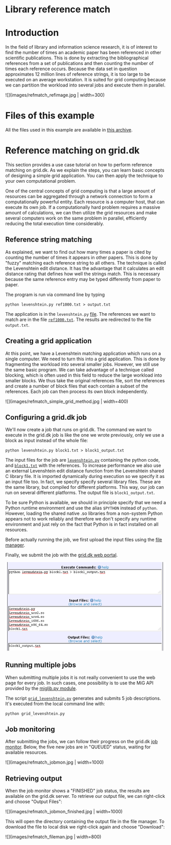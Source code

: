 # Library reference match

<!-- No auto-Table of Contents support! -->

# Introduction

In the field of library and information science research, it is of interest to find the number of times an academic paper has been referenced in other scientific publications. This is done by extracting the bibliographical references from a set of publications and then counting the number of times each reference occurs. Because the data set in question approximates 12 million lines of reference strings, it is too large to be executed on an average workstation. It is suited for grid computing because we can partition the workload into several jobs and execute them in parallel.

![](images/refmatch_refimage.jpg | width=300)

# Files of this example

All the files used in this example are available in [this archive](code_examples/refmatch/refmatch.zip).

# Reference matching on grid.dk

This section provides a use case tutorial on how to perform reference matching on grid.dk. As we explain the steps, you can learn basic concepts of designing a simple grid application. You can then apply the technique to your own computational problem. 

One of the central concepts of grid computing is that a large amount of resources can be aggregated through a network connection to form a computationally powerful entity. Each resource is a computer host, that can execute its own job. If a computationally hard problem requires a massive amount of calculations, we can then utilize the grid resources and make several computers work on the same problem in parallel, efficiently reducing the total execution time considerably. 

## Reference string matching

As explained, we want to find out how many times a paper is cited by counting the number of times it appears in other papers. This is done by "fuzzy" matching each reference string to all others. The technique is called the Levenshtein edit distance. It has the advantage that it calculates an edit distance rating that defines how well the strings match. This is necessary because the same reference entry may be typed differently from paper to paper.

The program is run via command line by typing
```
python levenshtein.py ref1000.txt > output.txt
```

The application is in the `levenshtein.py` [file](code_examples/refmatch/levenshtein.py). The references we want to match are in the file [`ref1000.txt`](code_examples/refmatch/ref1000.txt). The results are redirected to the file `output.txt`.

## Creating a grid application

At this point, we have a Levenshtein matching application which runs on a single computer. We need to turn this into a grid application. This is done by fragmenting the workload into several smaller jobs. However, we still use the same basic program. We can take advantage of a technique called blocking, which is often used in this field to reduce the large workload into smaller blocks. We thus take the original references file, sort the references and create a number of block files that each contain a subset of the references. Each job can then process its own block independently. 

![](images/refmatch_simple_grid_method.jpg | width=400)

## Configuring a grid.dk job

We'll now create a job that runs on grid.dk. The command we want to execute in the grid.dk job is like the one we wrote previously, only we use a block as input instead of the whole file:
```
python levenshtein.py block1.txt > block1_output.txt
```

The input files for the job are [`levenshtein.py`](code_examples/refmatch/levenshtein.py") containing the python code, and [`block1.txt`](code_examples/refmatch/block1.txt) with the references. To increase performance we also use an external Levenshtein edit distance function from the Levenshtein  shared C library file. It is imported dynamically during execution so we specify it as an input file too. In fact, we specify specify several library files. These are the same library, but compiled for different platforms. This way, our job can run on several different platforms. The output file is `block1_output.txt`.

To be sure Python is available, we should in principle specify that we need a Python runtime environment and use the alias `$PYTHON` instead of `python`. However, loading the shared native .so libraries from a non-system Python appears not to work reliably and therefore we don't specify any runtime environment and just rely on the fact that Python is in fact installed on all resources.

Before actually running the job, we first upload the input files using the <a href="https://portal.grid.dk/cgi-bin/fileman.py">file manager</a>. 

Finally, we submit the job with the [grid.dk web portal](https://portal.grid.dk/cgi-bin/submitjob.py?template_path=../job_templates/refmatch.mRSL).

![](images/refmatch_submitgui.png)

## Running multiple jobs

When submitting multiple jobs it is not really convenient to use the web page for every job. In such cases, one possibility is to use the MiG API provided by the [miglib.py module](code_examples/refmatch/miglib.py).

The script [`grid_levenshtein.py`](code_examples/refmatch/grid_levenshtein.py) generates and submits 5 job descriptions. It's executed from the local command line with: 
```
python grid_levenshtein.py
```

## Job monitoring

After submitting the jobs, we can follow their progress on the grid.dk <a href="https://portal.grid.dk/cgi-bin/jobman.py">job monitor</a>. Below, the five new jobs are in "QUEUED" status, waiting for available resources.

![](images/refmatch_jobmon.jpg | width=1000)

## Retrieving output

When the job monitor shows a "FINISHED" job status, the results are available on the grid.dk server. To retrieve our output file, we can right-click and choose "Output Files":

![](images/refmatch_jobmon_finished.jpg | width=1000)

This will open the directory containing the output file in the file manager. To download the file to local disk we right-click again and choose "Download":

![](images/refmatch_fileman.jpg | width=800)
